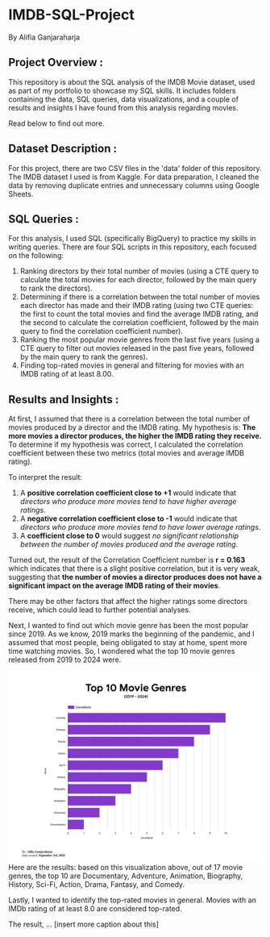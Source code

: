 # IMDB-SQL-Project
By Alifia Ganjaraharja

## Project Overview :
This repository is about the SQL analysis of the IMDB Movie dataset, used as part of my portfolio to showcase my SQL skills. It includes folders containing the data, SQL queries, data visualizations, and a couple of results and insights I have found from this analysis regarding movies.

Read below to find out more.

## Dataset Description :
For this project, there are two CSV files in the 'data' folder of this repository. The IMDB dataset I used is from Kaggle. For data preparation, I cleaned the data by removing duplicate entries and unnecessary columns using Google Sheets.

## SQL Queries :
For this analysis, I used SQL (specifically BigQuery) to practice my skills in writing queries. There are four SQL scripts in this repository, each focused on the following:

1. Ranking directors by their total number of movies (using a CTE query to calculate the total movies for each director, followed by the main query to rank the directors).
2. Determining if there is a correlation between the total number of movies each director has made and their IMDB rating (using two CTE queries: the first to count the total movies and find the average IMDB rating, and the second to calculate the correlation coefficient, followed by the main query to find the correlation coefficient number).
3. Ranking the most popular movie genres from the last five years (using a CTE query to filter out movies released in the past five years, followed by the main query to rank the genres).
4. Finding top-rated movies in general and filtering for movies with an IMDB rating of at least 8.00.


## Results and Insights :
At first, I assumed that there is a correlation between the total number of movies produced by a director and the IMDB rating. My hypothesis is: **The more movies a director produces, the higher the IMDB rating they receive.** To determine if my hypothesis was correct, I calculated the correlation coefficient between these two metrics (total movies and average IMDB rating).

To interpret the result:
1. A **positive correlation coefficient close to +1** would indicate that *directors who produce more movies tend to have higher average ratings*.
2. A **negative correlation coefficient close to -1** would indicate that *directors who produce more movies tend to have lower average ratings*.
3. A **coefficient close to 0** would suggest *no significant relationship between the number of movies produced and the average rating*.

Turned out, the result of the Correlation Coefficient number is **r = 0.163** which indicates that there is a slight positive correlation, but it is very weak, suggesting that **the number of movies a director produces does not have a significant impact on the average IMDB rating of their movies**.

There may be other factors that affect the higher ratings some directors receive, which could lead to further potential analyses.

Next, I wanted to find out which movie genre has been the most popular since 2019. As we know, 2019 marks the beginning of the pandemic, and I assumed that most people, being obligated to stay at home, spent more time watching movies. So, I wondered what the top 10 movie genres released from 2019 to 2024 were.

![IMDb Top 10 Movie Genre Data Visualization](https://github.com/alifiaganjaraharja/IMDB-SQL-Project/blob/main/MostFavoriteGenre.png?raw=true)
Here are the results: based on this visualization above, out of 17 movie genres, the top 10 are Documentary, Adventure, Animation, Biography, History, Sci-Fi, Action, Drama, Fantasy, and Comedy.

Lastly, I wanted to identify the top-rated movies in general. Movies with an IMDb rating of at least 8.0 are considered top-rated.

The result, ... [insert more caption about this]

